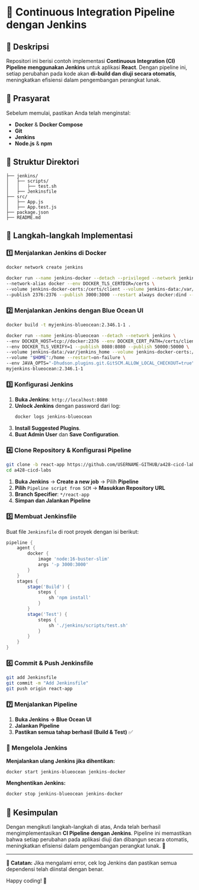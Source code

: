 # 🚀 Continuous Integration Pipeline dengan Jenkins

## 📌 Deskripsi

Repositori ini berisi contoh implementasi **Continuous Integration (CI) Pipeline menggunakan Jenkins** untuk aplikasi **React**. Dengan pipeline ini, setiap perubahan pada kode akan **di-build dan diuji secara otomatis**, meningkatkan efisiensi dalam pengembangan perangkat lunak.

## 🔧 Prasyarat
Sebelum memulai, pastikan Anda telah menginstal:
- **Docker** & **Docker Compose**
- **Git**
- **Jenkins**
- **Node.js** & **npm**

## 📂 Struktur Direktori
```
├── jenkins/
│   ├── scripts/
│   │   ├── test.sh
│   ├── Jenkinsfile
├── src/
│   ├── App.js
│   ├── App.test.js
├── package.json
├── README.md
```

## 🚀 Langkah-langkah Implementasi

### 1️⃣ Menjalankan Jenkins di Docker

```sh
docker network create jenkins

docker run --name jenkins-docker --detach --privileged --network jenkins \
--network-alias docker --env DOCKER_TLS_CERTDIR=/certs \
--volume jenkins-docker-certs:/certs/client --volume jenkins-data:/var/jenkins_home \
--publish 2376:2376 --publish 3000:3000 --restart always docker:dind --storage-driver overlay2
```

### 2️⃣ Menjalankan Jenkins dengan Blue Ocean UI
```sh
docker build -t myjenkins-blueocean:2.346.1-1 .

docker run --name jenkins-blueocean --detach --network jenkins \
--env DOCKER_HOST=tcp://docker:2376 --env DOCKER_CERT_PATH=/certs/client \
--env DOCKER_TLS_VERIFY=1 --publish 8080:8080 --publish 50000:50000 \
--volume jenkins-data:/var/jenkins_home --volume jenkins-docker-certs:/certs/client:ro \
--volume "$HOME":/home --restart=on-failure \
--env JAVA_OPTS="-Dhudson.plugins.git.GitSCM.ALLOW_LOCAL_CHECKOUT=true" \
myjenkins-blueocean:2.346.1-1
```

### 3️⃣ Konfigurasi Jenkins
1. **Buka Jenkins**: `http://localhost:8080`
2. **Unlock Jenkins** dengan password dari log:
   ```sh
   docker logs jenkins-blueocean
   ```
3. **Install Suggested Plugins**.
4. **Buat Admin User** dan **Save Configuration**.

### 4️⃣ Clone Repository & Konfigurasi Pipeline

```sh
git clone -b react-app https://github.com/USERNAME-GITHUB/a428-cicd-labs.git
cd a428-cicd-labs
```

1. **Buka Jenkins** → **Create a new job** → Pilih **Pipeline**
2. **Pilih** `Pipeline script from SCM` → **Masukkan Repository URL**
3. **Branch Specifier**: `*/react-app`
4. **Simpan dan Jalankan Pipeline**

### 5️⃣ Membuat Jenkinsfile
Buat file `Jenkinsfile` di root proyek dengan isi berikut:

```groovy
pipeline {
    agent {
        docker {
            image 'node:16-buster-slim'
            args '-p 3000:3000'
        }
    }
    stages {
        stage('Build') {
            steps {
                sh 'npm install'
            }
        }
        stage('Test') {
            steps {
                sh './jenkins/scripts/test.sh'
            }
        }
    }
}
```

### 6️⃣ Commit & Push Jenkinsfile
```sh
git add Jenkinsfile
git commit -m "Add Jenkinsfile"
git push origin react-app
```

### 7️⃣ Menjalankan Pipeline
1. **Buka Jenkins → Blue Ocean UI**
2. **Jalankan Pipeline**
3. **Pastikan semua tahap berhasil (Build & Test)** ✅

### 🔄 Mengelola Jenkins
**Menjalankan ulang Jenkins jika dihentikan:**
```sh
docker start jenkins-blueocean jenkins-docker
```
**Menghentikan Jenkins:**
```sh
docker stop jenkins-blueocean jenkins-docker
```

## 🎯 Kesimpulan
Dengan mengikuti langkah-langkah di atas, Anda telah berhasil mengimplementasikan **CI Pipeline dengan Jenkins**. Pipeline ini memastikan bahwa setiap perubahan pada aplikasi diuji dan dibangun secara otomatis, meningkatkan efisiensi dalam pengembangan perangkat lunak. 🚀

---
**📢 Catatan:** Jika mengalami error, cek log Jenkins dan pastikan semua dependensi telah diinstal dengan benar.

Happy coding! 🎉
